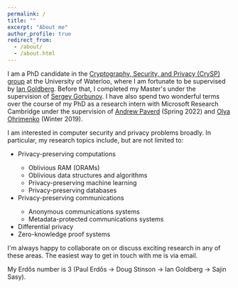 ```yaml
---
permalink: /
title: ""
excerpt: "About me"
author_profile: true
redirect_from: 
  - /about/
  - /about.html
---
```


I am a PhD candidate in the [Cryptography, Security, and Privacy (CrySP) group](https://crysp.uwaterloo.ca/)  at the University of Waterloo, where I am fortunate to be supervised by [Ian Goldberg](https://cs.uwaterloo.ca/~iang/).
Before that, I completed my Master's under the supervision of [Sergey Gorbunov](https://sergeyg.tech/).
I have also spend two wonderful terms over the course of my PhD as a research intern with Microsoft Research Cambridge under the supervision of [Andrew Paverd](https://ajpaverd.org/) (Spring 2022) and [Olya Ohrimenko](https://oohrimenko.github.io/) (Winter 2019).


I am interested in computer security and privacy problems broadly. In particular, my research topics include, but are not limited to:

<ul>
<li> Privacy-preserving computations </li>
    <ul>
    <li> Oblivious RAM (ORAMs) </li>
    <li> Oblivious data structures and algorithms</li>
    <li> Privacy-preserving machine learning</li>
    <li> Privacy-preserving databases </li>
    </ul>

<li> Privacy-preserving communications </li>
    <ul>
    <li> Anonymous communications systems </li>
    <li> Metadata-protected communications systems </li>
    </ul>

<li> Differential privacy </li>

<li> Zero-knowledge proof systems</li>

</ul>

I'm always happy to collaborate on or discuss exciting research in any of these areas. The easiest way to get in touch with me is via email.

My Erdős number is 3 (Paul Erdős -> Doug Stinson -> Ian Goldberg -> Sajin Sasy).

